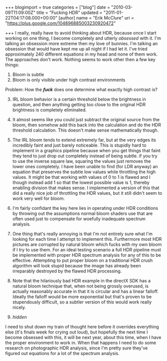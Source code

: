 +++
blogimport = true
categories = ["blog"]
date = "2010-03-09T11:09:00Z"
title = "Fucking HDR"
updated = "2011-01-22T04:17:08.000+00:00"
[author]
name = "Erik McClure"
uri = "https://plus.google.com/104896885003230920472"

+++
I really, really have to avoid thinking about HDR, because once I start working on one thing, I become completely and utterly *obsessed* with it. I'm talking an obsession more extreme then my love of bunnies. I'm talking an obsession that would have kept me up all night if I had let it. I've tried approximately 240 different equations in my head and none of them work. The approaches don't work. Nothing seems to work other then a few key things:

1. Bloom is subtle
2. Bloom is only visible under high contrast environments

Problem: How the ***fuck*** does one determine what exactly high contrast is?

3. IRL bloom behavior is a certain threshold below the brightness in question, and then anything getting too close to the original HDR brightness is completely eliminated.
4. It almost seems like you could just subtract the original source from the bloom, then somehow add this back into the calculation and do the HDR threshold calculation. This doesn't make sense mathematically though.

5. The IRL bloom tends to extend extremely far, but at the very edges its incredibly faint and just barely noticeable. This is stupidly hard to implement in a graphics pipeline because when you get things that faint they tend to just drop out completely instead of being subtle. if you try to use the inverse square law, squaring the values just removes the lower ones completely. I have been unable to find (for LDR anyway) an equation that preserves the subtle low values while throttling the high values. It might be that working with values of 0 to 1 is flawed and I though instead add 1 so that the lowest possible value is 1, thereby enabling division that makes sense. I implemented a version of this that did a really nice job of throttling the HDR values, but it still didn't seem to work very well for bloom.

6. I'm fairly confidant the key here lies in operating under HDR conditions by throwing out the assumptions normal bloom shaders use that are often used just to compensate for woefully inadequate spectrum analysis.

7. One thing that's really annoying is that I'm not entirely sure what I'm looking for each time I attempt to implement this. Furthermore most HDR pictures are corrupted by natural bloom which fucks with my own bloom if I try to use them. For an ideal testing scenario a full HDR pipeline must be implemented with proper HDR spectrum analysis for any of this to be effective. Attempting to put proper bloom on a traditional HDR crush algorithm will look stupid because the image has already been irreparably destroyed by the flawed HDR processing.

8. Note that the hilariously bad HDR example in the directX SDK has a natural bloom technique that, when not being grossly overused, is actually reasonably accurate in that it is circular and has a linear falloff. Ideally the falloff would be more exponential but that's proven to be stupendously difficult, so a subtler version of this would work really nicely.

9. *hidden*

I need to shut down my train of thought here before it overrides everything else (it's finals week for crying out loud), but hopefully the next time I become obsessed with this, it will be next year, about this time, when I have the proper environment to work in. When that happens I need to do some research on photographic HDR analysis, since I'm pretty sure they've figured out equations for a lot of the spectrum analysis.
